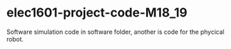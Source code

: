 # elec1601-project-code-M18_19

Software simulation code in software folder, another is code for the phycical robot.
